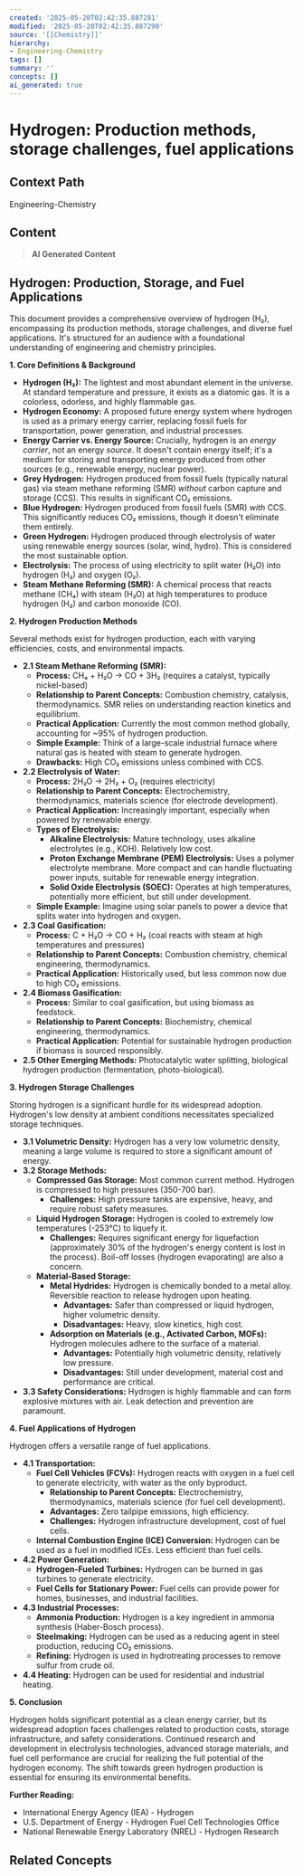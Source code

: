 ```yaml
---
created: '2025-05-20T02:42:35.887281'
modified: '2025-05-20T02:42:35.887290'
source: '[[Chemistry]]'
hierarchy:
- Engineering-Chemistry
tags: []
summary: ''
concepts: []
ai_generated: true
---
```


# Hydrogen: Production methods, storage challenges, fuel applications

## Context Path
Engineering-Chemistry

## Content
> **AI Generated Content**
## Hydrogen: Production, Storage, and Fuel Applications

This document provides a comprehensive overview of hydrogen (H₂), encompassing its production methods, storage challenges, and diverse fuel applications.  It's structured for an audience with a foundational understanding of engineering and chemistry principles.

**1. Core Definitions & Background**

* **Hydrogen (H₂):** The lightest and most abundant element in the universe. At standard temperature and pressure, it exists as a diatomic gas. It is a colorless, odorless, and highly flammable gas.
* **Hydrogen Economy:** A proposed future energy system where hydrogen is used as a primary energy carrier, replacing fossil fuels for transportation, power generation, and industrial processes.
* **Energy Carrier vs. Energy Source:** Crucially, hydrogen is an *energy carrier*, not an energy *source*. It doesn't contain energy itself; it's a medium for storing and transporting energy produced from other sources (e.g., renewable energy, nuclear power).
* **Grey Hydrogen:** Hydrogen produced from fossil fuels (typically natural gas) via steam methane reforming (SMR) *without* carbon capture and storage (CCS).  This results in significant CO₂ emissions.
* **Blue Hydrogen:** Hydrogen produced from fossil fuels (SMR) *with* CCS. This significantly reduces CO₂ emissions, though it doesn't eliminate them entirely.
* **Green Hydrogen:** Hydrogen produced through electrolysis of water using renewable energy sources (solar, wind, hydro). This is considered the most sustainable option.
* **Electrolysis:** The process of using electricity to split water (H₂O) into hydrogen (H₂) and oxygen (O₂).
* **Steam Methane Reforming (SMR):** A chemical process that reacts methane (CH₄) with steam (H₂O) at high temperatures to produce hydrogen (H₂) and carbon monoxide (CO).

**2. Hydrogen Production Methods**

Several methods exist for hydrogen production, each with varying efficiencies, costs, and environmental impacts.

* **2.1 Steam Methane Reforming (SMR):**
    * **Process:** CH₄ + H₂O → CO + 3H₂ (requires a catalyst, typically nickel-based)
    * **Relationship to Parent Concepts:**  Combustion chemistry, catalysis, thermodynamics.  SMR relies on understanding reaction kinetics and equilibrium.
    * **Practical Application:** Currently the most common method globally, accounting for ~95% of hydrogen production.
    * **Simple Example:**  Think of a large-scale industrial furnace where natural gas is heated with steam to generate hydrogen.
    * **Drawbacks:** High CO₂ emissions unless combined with CCS.
* **2.2 Electrolysis of Water:**
    * **Process:** 2H₂O → 2H₂ + O₂ (requires electricity)
    * **Relationship to Parent Concepts:** Electrochemistry, thermodynamics, materials science (for electrode development).
    * **Practical Application:** Increasingly important, especially when powered by renewable energy.
    * **Types of Electrolysis:**
        * **Alkaline Electrolysis:** Mature technology, uses alkaline electrolytes (e.g., KOH). Relatively low cost.
        * **Proton Exchange Membrane (PEM) Electrolysis:**  Uses a polymer electrolyte membrane.  More compact and can handle fluctuating power inputs, suitable for renewable energy integration.
        * **Solid Oxide Electrolysis (SOEC):** Operates at high temperatures, potentially more efficient, but still under development.
    * **Simple Example:**  Imagine using solar panels to power a device that splits water into hydrogen and oxygen.
* **2.3 Coal Gasification:**
    * **Process:** C + H₂O → CO + H₂ (coal reacts with steam at high temperatures and pressures)
    * **Relationship to Parent Concepts:**  Combustion chemistry, chemical engineering, thermodynamics.
    * **Practical Application:** Historically used, but less common now due to high CO₂ emissions.
* **2.4 Biomass Gasification:**
    * **Process:** Similar to coal gasification, but using biomass as feedstock.
    * **Relationship to Parent Concepts:**  Biochemistry, chemical engineering, thermodynamics.
    * **Practical Application:** Potential for sustainable hydrogen production if biomass is sourced responsibly.
* **2.5 Other Emerging Methods:**  Photocatalytic water splitting, biological hydrogen production (fermentation, photo-biological).

**3. Hydrogen Storage Challenges**

Storing hydrogen is a significant hurdle for its widespread adoption. Hydrogen's low density at ambient conditions necessitates specialized storage techniques.

* **3.1 Volumetric Density:** Hydrogen has a very low volumetric density, meaning a large volume is required to store a significant amount of energy.
* **3.2 Storage Methods:**
    * **Compressed Gas Storage:**  Most common current method. Hydrogen is compressed to high pressures (350-700 bar).
        * **Challenges:**  High pressure tanks are expensive, heavy, and require robust safety measures.
    * **Liquid Hydrogen Storage:** Hydrogen is cooled to extremely low temperatures (-253°C) to liquefy it.
        * **Challenges:**  Requires significant energy for liquefaction (approximately 30% of the hydrogen's energy content is lost in the process). Boil-off losses (hydrogen evaporating) are also a concern.
    * **Material-Based Storage:**
        * **Metal Hydrides:** Hydrogen is chemically bonded to a metal alloy. Reversible reaction to release hydrogen upon heating.
            * **Advantages:** Safer than compressed or liquid hydrogen, higher volumetric density.
            * **Disadvantages:**  Heavy, slow kinetics, high cost.
        * **Adsorption on Materials (e.g., Activated Carbon, MOFs):** Hydrogen molecules adhere to the surface of a material.
            * **Advantages:** Potentially high volumetric density, relatively low pressure.
            * **Disadvantages:**  Still under development, material cost and performance are critical.
* **3.3 Safety Considerations:** Hydrogen is highly flammable and can form explosive mixtures with air. Leak detection and prevention are paramount.

**4. Fuel Applications of Hydrogen**

Hydrogen offers a versatile range of fuel applications.

* **4.1 Transportation:**
    * **Fuel Cell Vehicles (FCVs):** Hydrogen reacts with oxygen in a fuel cell to generate electricity, with water as the only byproduct.
        * **Relationship to Parent Concepts:** Electrochemistry, thermodynamics, materials science (for fuel cell development).
        * **Advantages:** Zero tailpipe emissions, high efficiency.
        * **Challenges:**  Hydrogen infrastructure development, cost of fuel cells.
    * **Internal Combustion Engine (ICE) Conversion:** Hydrogen can be used as a fuel in modified ICEs. Less efficient than fuel cells.
* **4.2 Power Generation:**
    * **Hydrogen-Fueled Turbines:** Hydrogen can be burned in gas turbines to generate electricity.
    * **Fuel Cells for Stationary Power:** Fuel cells can provide power for homes, businesses, and industrial facilities.
* **4.3 Industrial Processes:**
    * **Ammonia Production:** Hydrogen is a key ingredient in ammonia synthesis (Haber-Bosch process).
    * **Steelmaking:** Hydrogen can be used as a reducing agent in steel production, reducing CO₂ emissions.
    * **Refining:** Hydrogen is used in hydrotreating processes to remove sulfur from crude oil.
* **4.4 Heating:** Hydrogen can be used for residential and industrial heating.

**5. Conclusion**

Hydrogen holds significant potential as a clean energy carrier, but its widespread adoption faces challenges related to production costs, storage infrastructure, and safety considerations.  Continued research and development in electrolysis technologies, advanced storage materials, and fuel cell performance are crucial for realizing the full potential of the hydrogen economy. The shift towards green hydrogen production is essential for ensuring its environmental benefits.



**Further Reading:**

* International Energy Agency (IEA) - Hydrogen
* U.S. Department of Energy - Hydrogen Fuel Cell Technologies Office
* National Renewable Energy Laboratory (NREL) - Hydrogen Research


## Related Concepts
